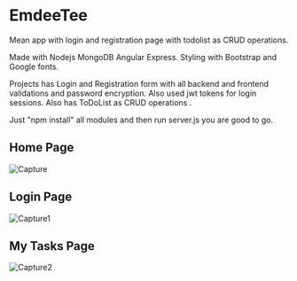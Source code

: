# EmdeeTee
Mean app with login and registration page with todolist as CRUD operations.

Made with Nodejs MongoDB Angular Express.
Styling with Bootstrap and Google fonts.

Projects has Login and Registration form with all backend and frontend validations and password encryption. 
Also used jwt tokens for login sessions.
Also has ToDoList as CRUD operations .

Just "npm install" all modules and  then run server.js you are good to go.

## Home Page

![Capture](https://user-images.githubusercontent.com/57068546/87421229-3c257000-c5f4-11ea-968a-0289e2a6f2d7.JPG)

## Login Page

![Capture1](https://user-images.githubusercontent.com/57068546/87421242-3fb8f700-c5f4-11ea-9a9e-28a841a6fb2e.JPG)

## My Tasks Page

![Capture2](https://user-images.githubusercontent.com/57068546/87421251-421b5100-c5f4-11ea-878a-30443bc2a9c0.JPG)
